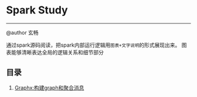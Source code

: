#		Spark Study
----------------

@author 玄畅

通过spark源码阅读，把spark内部运行逻辑用`图表+文字说明`的形式展现出来。
图表能够清晰表达全局的逻辑关系和细节部分


##		目录

1.	[Graphx:构建graph和聚合消息](spark_graphx_analyze)


